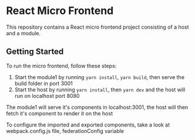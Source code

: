 # React Micro Frontend

This repository contains a React micro frontend project consisting of a host and a module.

## Getting Started

To run the micro frontend, follow these steps:

1. Start the module1 by running `yarn install`, `yarn build`, then serve the build folder in port 3001
2. Start the host by running `yarn install`, then `yarn dev` and the host will run on localhost port 8080

The module1 will serve it's components in localhost:3001, the host will then fetch it's component to render it on the host

To configure the imported and exported components, take a look at webpack.config.js file, federationConfig variable
